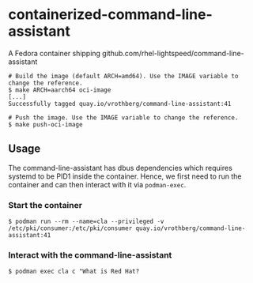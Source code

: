 # containerized-command-line-assistant
A Fedora container shipping github.com/rhel-lightspeed/command-line-assistant

```
# Build the image (default ARCH=amd64). Use the IMAGE variable to change the reference.
$ make ARCH=aarch64 oci-image
[...]
Successfully tagged quay.io/vrothberg/command-line-assistant:41

# Push the image. Use the IMAGE variable to change the reference.
$ make push-oci-image
```

## Usage

The command-line-assistant has dbus dependencies which requires systemd to be PID1 inside the container.  Hence, we first need to run the container and can then interact with it via `podman-exec`.

### Start the container

`$ podman run --rm --name=cla --privileged -v /etc/pki/consumer:/etc/pki/consumer quay.io/vrothberg/command-line-assistant:41`

### Interact with the command-line-assistant

`$ podman exec cla c "What is Red Hat?`

